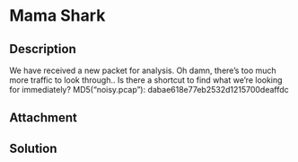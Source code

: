 # Mama Shark

## Description 


We have received a new packet for analysis.
Oh damn, there’s too much more traffic to look through.. Is there a shortcut to find what we’re looking for immediately?
MD5(“noisy.pcap”): dabae618e77eb2532d1215700deaffdc

## Attachment 

## Solution 
